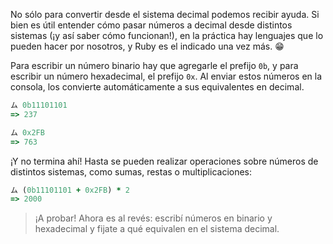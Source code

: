 No sólo para convertir desde el sistema decimal podemos recibir ayuda. Si bien es útil entender cómo pasar números a decimal desde distintos sistemas (¡y así saber cómo funcionan!), en la práctica hay lenguajes que lo pueden hacer por nosotros, y Ruby es el indicado una vez más. :grin:

Para escribir un número binario hay que agregarle el prefijo `0b`, y para escribir un número hexadecimal, el prefijo `0x`. Al enviar estos números en la consola, los convierte automáticamente a sus equivalentes en decimal.

```ruby
ム 0b11101101
=> 237

ム 0x2FB
=> 763
```

¡Y no termina ahí! Hasta se pueden realizar operaciones sobre números de distintos sistemas, como sumas, restas o multiplicaciones:

```ruby
ム (0b11101101 + 0x2FB) * 2
=> 2000
```

> ¡A probar! Ahora es al revés: escribí números en binario y hexadecimal y fijate a qué equivalen en el sistema decimal.